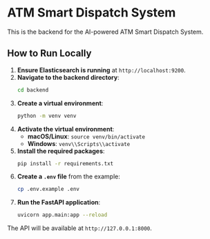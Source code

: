 # ATM Smart Dispatch System

This is the backend for the AI-powered ATM Smart Dispatch System.

## How to Run Locally

1.  **Ensure Elasticsearch is running** at `http://localhost:9200`.
2.  **Navigate to the backend directory**:
    ```bash
    cd backend
    ```
3.  **Create a virtual environment**:
    ```bash
    python -m venv venv
    ```
4.  **Activate the virtual environment**:
    -   **macOS/Linux**: `source venv/bin/activate`
    -   **Windows**: `venv\\Scripts\\activate`
5.  **Install the required packages**:
    ```bash
    pip install -r requirements.txt
    ```
6.  **Create a `.env` file** from the example:
    ```bash
    cp .env.example .env
    ```
7.  **Run the FastAPI application**:
    ```bash
    uvicorn app.main:app --reload
    ```

The API will be available at `http://127.0.0.1:8000`.
